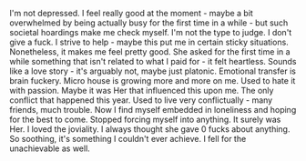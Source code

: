 I'm not depressed. I feel really good at the moment - maybe a bit overwhelmed by being actually busy for the first time in a while - but such societal hoardings make me check myself. I'm not the type to judge. I don't give a fuck. I strive to help - maybe this put me in certain sticky situations. Nonetheless, it makes me feel pretty good. 
She asked for the first time in a while something that isn't related to what I paid for - it felt heartless. Sounds like a love story - it's arguably not, maybe just platonic. Emotional transfer is brain fuckery.
Micro house is growing more and more on me. Used to hate it with passion. Maybe it was Her that influenced this upon me. The only conflict that happened this year. Used to live very conflictually - many friends, much trouble. Now I find myself embedded in loneliness and hoping for the best to come. Stopped forcing myself into anything. It surely was Her. I loved the joviality. I always thought she gave 0 fucks about anything. So soothing, it's something I couldn't ever achieve. I fell for the unachievable as well. 

